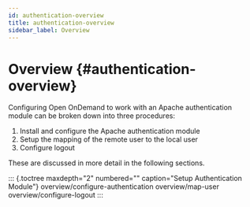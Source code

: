 ```yaml
---
id: authentication-overview
title: authentication-overview
sidebar_label: Overview
---
```

Overview {#authentication-overview}
========

Configuring Open OnDemand to work with an Apache authentication module
can be broken down into three procedures:

1.  Install and configure the Apache authentication module
2.  Setup the mapping of the remote user to the local user
3.  Configure logout

These are discussed in more detail in the following sections.

::: {.toctree maxdepth="2" numbered="" caption="Setup Authentication Module"}
overview/configure-authentication overview/map-user
overview/configure-logout
:::
